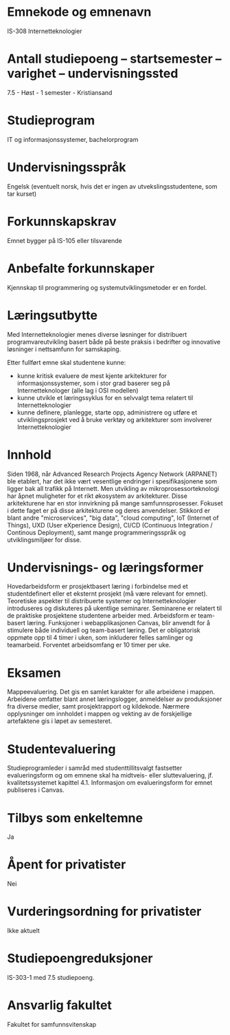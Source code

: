 # Emnekode og emnenavn 
IS-308 Internetteknologier

# Antall studiepoeng – startsemester – varighet – undervisningssted
7.5 - Høst - 1 semester - Kristiansand

# Studieprogram
IT og informasjonssystemer, bachelorprogram

# Undervisningsspråk
Engelsk (eventuelt norsk, hvis det er ingen av utvekslingsstudentene, som tar kurset)

# Forkunnskapskrav
Emnet bygger på IS-105 eller tilsvarende

# Anbefalte forkunnskaper
Kjennskap til programmering og systemutviklingsmetoder er en fordel.

# Læringsutbytte
Med Internetteknologier menes diverse løsninger for distribuert programvareutvikling basert både på beste praksis i bedrifter og innovative løsninger i nettsamfunn for samskaping. 

Etter fullført emne skal studentene kunne:
* kunne kritisk evaluere de mest kjente arkitekturer for informasjonssystemer, som i stor grad baserer seg på Internetteknologer (alle lag i OSI modellen)
* kunne utvikle et læringssyklus for en selvvalgt tema relatert til Internetteknologier
* kunne definere, planlegge, starte opp, administrere og utføre et utviklingsprosjekt ved å bruke verktøy og arkitekturer som involverer Internetteknologier

# Innhold
Siden 1968, når Advanced Research Projects Agency Network (ARPANET) ble etablert, har det ikke vært vesentlige endringer i spesifikasjonene som ligger bak all trafikk på Internett. Men utvikling av mikroprosessorteknologi har åpnet muligheter for et rikt økosystem av arkitekturer. Disse arkitekturene har en stor innvirkning på mange samfunnsprosesser. Fokuset i dette faget er på disse arkitekturene og deres anvendelser. Stikkord er blant andre "microservices", "big data", "cloud computing", IoT (Internet of Things), UXD (User eXperience Design), CI/CD (Continuous Integration / Continous Deployment), samt mange programmeringsspråk og utviklingsmiljøer for disse.

# Undervisnings- og læringsformer
Hovedarbeidsform er prosjektbasert læring i forbindelse med et studentdefinert eller et eksternt prosjekt (må være relevant for emnet). 
Teoretiske aspekter til distribuerte systemer og Internetteknologier introduseres og diskuteres på ukentlige seminarer. Seminarene er relatert til de praktiske prosjektene studentene arbeider med. Arbeidsform er team-basert læring. 
Funksjoner i webapplikasjonen Canvas, blir anvendt for å stimulere både individuell og team-basert læring. 
Det er obligatorisk oppmøte opp til 4 timer i uken, som inkluderer felles samlinger og teamarbeid.
Forventet arbeidsomfang er 10 timer per uke. 

# Eksamen
Mappeevaluering. Det gis en samlet karakter for alle arbeidene i mappen. Arbeidene omfatter blant annet læringslogger, anmeldelser av produksjoner fra diverse medier, samt prosjektrapport og kildekode. Nærmere opplysninger om innholdet i mappen og vekting av de forskjellige artefaktene gis i løpet av semesteret.

# Studentevaluering
Studieprogramleder i samråd med studenttillitsvalgt fastsetter evalueringsform og om emnene skal ha midtveis- eller sluttevaluering, jf. kvalitetssystemet kapittel 4.1. Informasjon om evalueringsform for emnet publiseres i Canvas.

# Tilbys som enkeltemne
Ja

# Åpent for privatister
Nei

# Vurderingsordning for privatister
Ikke aktuelt 

# Studiepoengreduksjoner
IS-303-1 med 7.5 studiepoeng.

# Ansvarlig fakultet
Fakultet for samfunnsvitenskap
